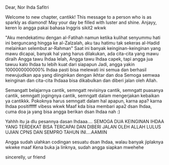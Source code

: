 Dear, Nor Ihda Safitri

Welcome to new chapter, cantikk!
This message to a person who is as sparkly as diamond! May your day be filled with luster and shine.
Anjayy, keren lo angga pakai bahasa Inggris sikit2 wkwk

"Aku mendekatimu dengan al-Fatihah namun ketika kulihat senyummu hati ini berguncang hingga ke al-Zalzalah, aku tau hatimu tak sekeras al-Hadid melainkan selembut ar-Rahman"
Saat ini banyak keinginan-keinginan yang mawu dicapai, banyak hal yang harus dilakukan, ada cita-cita yang mawu diraih
Angga tawu Ihdaa lelah, Angga tawu Ihdaa capek, tapi angga jua tawuu kalo Ihdaa tu lebih kuat dari siapapun
Jadi, angga yakin 1000000000000% Ihdaa pasti bisa melewati ini semua dan berhasil mewujudkan apa yang diinginkan dengan ikhtar dan doa
Semoga semwaa keinginan dan cita-cita Ihdaaa bisa dikabulkan dan diberi jalan oleh Allah.

Semangatt belajarnya cantik, semngatt revisinya cantik, semngatt puasanya cantik, semngatt jogingnya cantik, semngatt dalam mengerjakan kebaikan ya cantikkk.
Pokoknya harus semngatt dalam hal apapun, karna apa? karna Ihdaa positifffff vibess wkwk
Maaf kda bisa membari apa2 dsan Ihdaa, cuma doa ja yang bisa angga berikan dsan Ihdaa nah :)

Yahhh itu ja dlu pesannya dasan Ihdaaa....
SEMOGA DUA KEINGINAN IHDAA YANG TERDEKAT BISA TERCAPAI DAN DIBERI JALAN OLEH ALLAH
LULUS UJIAN CPNS DAN SEMPRO TAHUN INI....AAMIIN

Angga sudah ulahkan codingan sesuatu dsan Ihdaa, walau banyak jiplaknya wkwke maaf
Kena buka ja linknya, sudah angga siapkan mwehehe


sincerelly,
ur friend


